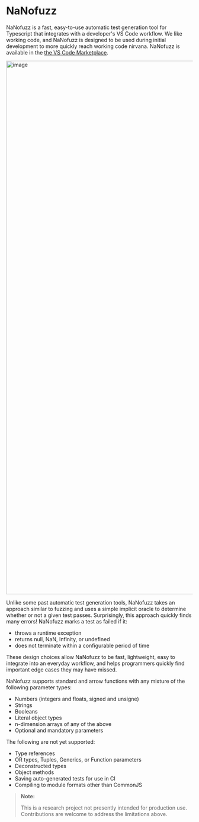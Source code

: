 # NaNofuzz
NaNofuzz is a fast, easy-to-use automatic test generation tool for Typescript that integrates with a developer's VS Code workflow.  We like working code, and NaNofuzz is designed to be used during initial development to more quickly reach working code nirvana.  NaNofuzz is available in the [the VS Code Marketplace](https://marketplace.visualstudio.com/items?itemName=penrose.nanofuzz).

<img width="1440" alt="image" src="https://user-images.githubusercontent.com/22134678/182907479-01dcf1dc-de09-4d55-af56-1837639d78af.png">

Unlike some past automatic test generation tools, NaNofuzz takes an approach similar to fuzzing and uses a simple implicit oracle to determine whether or not a given test passes. Surprisingly, this approach quickly finds many errors! NaNofuzz marks a test as failed if it:
 - throws a runtime exception
 - returns null, NaN, Infinity, or undefined
 - does not terminate within a configurable period of time

These design choices allow NaNofuzz to be fast, lightweight, easy to integrate into an everyday workflow, and helps programmers quickly find important edge cases they may have missed.

NaNofuzz supports standard and arrow functions with any mixture of the following parameter types:
 - Numbers (integers and floats, signed and unsigne)
 - Strings
 - Booleans
 - Literal object types
 - n-dimension arrays of any of the above
 - Optional and mandatory parameters

The following are not yet supported:
 - Type references
 - OR types, Tuples, Generics, or Function parameters
 - Deconstructed types
 - Object methods
 - Saving auto-generated tests for use in CI
 - Compiling to module formats other than CommonJS

> **Note:**
>
> This is a research project not presently intended for production use. Contributions are welcome to address the limitations above.